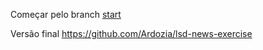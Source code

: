 Começar pelo branch [start](https://github.com/Ardozia/lsd-news-exercise/tree/start)

Versão final 
https://github.com/Ardozia/lsd-news-exercise


